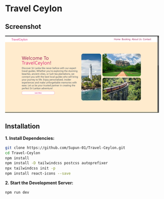 # Travel Ceylon

## Screenshot

![Travel](https://raw.githubusercontent.com/Supun-01/Travel-Ceylon/master/Screenshot/01.png)

## Installation

**1. Install Dependencies:**

```bash
git clone https://github.com/Supun-01/Travel-Ceylon.git
cd Travel-Ceylon
npm install
npm install -D tailwindcss postcss autoprefixer
npx tailwindcss init -p
npm install react-icons --save
```

**2. Start the Development Server:**

```bash
npm run dev
```
